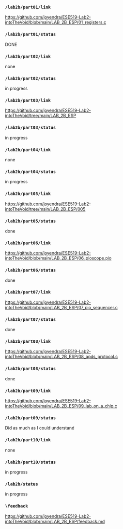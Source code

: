 ### `/lab2b/part01/link`
https://github.com/joyendra/ESE519-Lab2-intoTheVoid/blob/main/LAB_2B_ESP/01_registers.c
### `/lab2b/part01/status`
DONE
### `/lab2b/part02/link`
none
### `/lab2b/part02/status`
in progress
### `/lab2b/part03/link`
https://github.com/joyendra/ESE519-Lab2-intoTheVoid/tree/main/LAB_2B_ESP
### `/lab2b/part03/status`
in progress
### `/lab2b/part04/link`
none
### `/lab2b/part04/status`
in progress
### `/lab2b/part05/link`
https://github.com/joyendra/ESE519-Lab2-intoTheVoid/tree/main/LAB_2B_ESP/005
### `/lab2b/part05/status`
done
### `/lab2b/part06/link`
https://github.com/joyendra/ESE519-Lab2-intoTheVoid/blob/main/LAB_2B_ESP/06_pioscope.pio
### `/lab2b/part06/status`
done
### `/lab2b/part07/link`
https://github.com/joyendra/ESE519-Lab2-intoTheVoid/blob/main/LAB_2B_ESP/07_pio_sequencer.c
### `/lab2b/part07/status`
done
### `/lab2b/part08/link`
https://github.com/joyendra/ESE519-Lab2-intoTheVoid/blob/main/LAB_2B_ESP/08_apds_protocol.c
### `/lab2b/part08/status`
done
### `/lab2b/part09/link`
https://github.com/joyendra/ESE519-Lab2-intoTheVoid/blob/main/LAB_2B_ESP/09_lab_on_a_chip.c
### `/lab2b/part09/status`
Did as much as I could understand
### `/lab2b/part10/link`
none
### `/lab2b/part10/status`
in progress
### `/lab2b/status`
in progress
### `\feedback`
https://github.com/joyendra/ESE519-Lab2-intoTheVoid/blob/main/LAB_2B_ESP/feedback.md